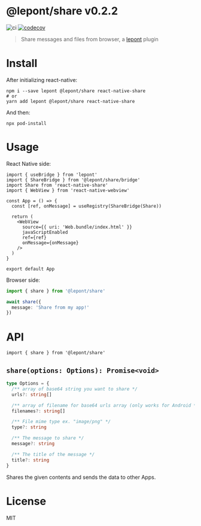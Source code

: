 # @lepont/share v0.2.2

![ci](https://github.com/kt3k/lepont-share/workflows/ci/badge.svg?)
[![codecov](https://codecov.io/gh/kt3k/lepont-share/branch/master/graph/badge.svg)](https://codecov.io/gh/kt3k/lepont-share)

> Share messages and files from browser, a [lepont][] plugin

# Install

After initializing react-native:

```
npm i --save lepont @lepont/share react-native-share
# or
yarn add lepont @lepont/share react-native-share
```

And then:

```
npx pod-install
```

# Usage

React Native side:

```tsx
import { useBridge } from 'lepont'
import { ShareBridge } from '@lepont/share/bridge'
import Share from 'react-native-share'
import { WebView } from 'react-native-webview'

const App = () => {
  const [ref, onMessage] = useRegistry(ShareBridge(Share))

  return (
    <WebView
      source={{ uri: 'Web.bundle/index.html' }}
      javaScriptEnabled
      ref={ref}
      onMessage={onMessage}
    />
  )
}

export default App
```

Browser side:

```ts
import { share } from '@lepont/share'

await share({
  message: 'Share from my app!'
})
```

# API

```
import { share } from '@lepont/share'
```

## `share(options: Options): Promise<void>`

```ts
type Options = {
  /** array of base64 string you want to share */
  urls?: string[]

  /** array of filename for base64 urls array (only works for Android */
  filenames?: string[]

  /** File mime type ex. "image/png" */
  type?: string

  /** The message to share */
  message?: string

  /** The title of the message */
  title?: string
}
```

Shares the given contents and sends the data to other Apps.

# License

MIT

[lepont]: https://github.com/kt3k/lepont
[react-native]: https://reactnative.dev/
